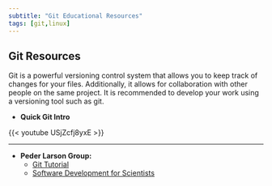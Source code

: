 ```yaml
---
subtitle: "Git Educational Resources"
tags: [git,linux]
---
```


## Git Resources

Git is a powerful versioning control system that allows you to keep track of changes for your files. Additionally, it allows for collaboration with other people on the same project. It is recommended to develop your work using a versioning tool such as git.

- **Quick Git Intro**

{{< youtube USjZcfj8yxE >}}

---

- **Peder Larson Group:**
  - [Git Tutorial][gittut]
  - [Software Development for Scientists][softwaredev]

<!-- Links -->
[gittut]: /materials/git_tutorial.pdf
[softwaredev]: /materials/Software_Development_for_Scientists.pdf
